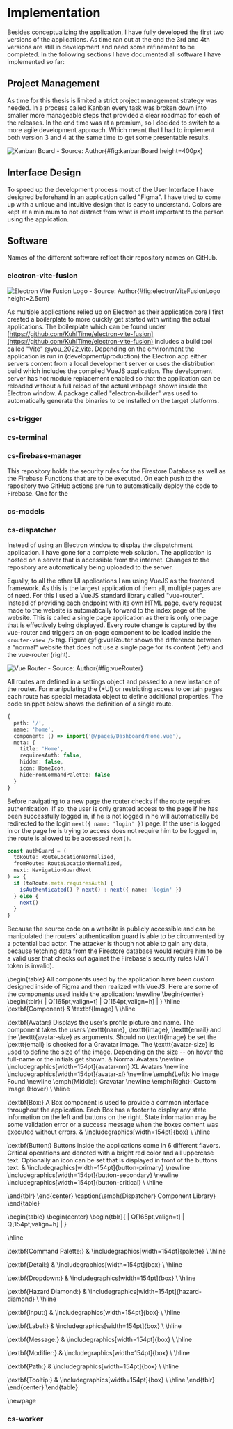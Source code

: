 <!-- Goal: 1500 Words -->
# Implementation

Besides conceptualizing the application, I have fully developed the first two versions of the applications. As time ran out at the end the 3rd and 4th versions are still in development and need some refinement to be completed. In the following sections I have documented all software I have implemented so far:

## Project Management

As time for this thesis is limited a strict project management strategy was needed. In a process called Kanban every task was broken down into smaller more manageable steps that provided a clear roadmap for each of the releases. In the end time was at a premium, so I decided to switch to a more agile development approach. Which meant that I had to implement both version 3 and 4 at the same time to get some presentable results.

![Kanban Board - Source: Author](images/kanban-board.jpg){#fig:kanbanBoard height=400px}

<!-- How have I designed the application road map? -->
<!-- What project management tools have I used in order to keep track of my tasks? Notion, GitHub Issues, Tags, Gantt-Chart -->

## Interface Design

To speed up the development process most of the User Interface I have designed beforehand in an application called "Figma". I have tried to come up with a unique and intuitive design that is easy to understand. Colors are kept at a minimum to not distract from what is most important to the person using the application.

## Software

Names of the different software reflect their repository names on GitHub.

<!-- What does the electron-vite-fusion boilerplate do? -->
### electron-vite-fusion

![Electron Vite Fusion Logo - Source: Author](images/electron-vite-fusion-logo.png){#fig:electronViteFusionLogo height=2.5cm}

As multiple applications relied up on Electron as their application core I first created a boilerplate to more quickly get started with writing the actual applications. The boilerplate which can be found under [https://github.com/KuhlTime/electron-vite-fusion](https://github.com/KuhlTime/electron-vite-fusion) includes a build tool called "Vite" @you_2022_vite. Depending on the environment the application is run in (development/production) the Electron app either servers content from a local development server or uses the distribution build which includes the compiled VueJS application. The development server has hot module replacement enabled so that the application can be reloaded without a full reload of the actual webpage shown inside the Electron window. A package called "electron-builder" was used to automatically generate the binaries to be installed on the target platforms.
  <!-- Code Signing -->

### cs-trigger



### cs-terminal

<!-- What features / code snippets need deeper explaination? -->
  <!-- What are these features / sntippets used for? -->
  <!-- What language are they written in? -->
  <!-- How do these feature / snippets function? -->

<!-- How much data is firestore using when on cellular? Make some tests to see how much data is beeing used -->
  <!-- How are the security rules defined? -->
  <!-- How is data being stored? -->

### cs-firebase-manager

This repository holds the security rules for the Firestore Database as well as the Firebase Functions that are to be executed. On each push to the repository two GitHub actions are run to automatically deploy the code to Firebase. One for the

### cs-models

### cs-dispatcher

Instead of using an Electron window to display the dispatchment application. I have gone for a complete web solution. The application is hosted on a server that is accessible from the internet. Changes to the repository are automatically being uploaded to the server. 

Equally, to all the other UI applications I am using VueJS as the frontend framework. As this is the largest application of them all, multiple pages are of need. For this I used a VueJS standard library called "vue-router". Instead of providing each endpoint with its own HTML page, every request made to the website is automatically forward to the index page of the website. This is called a single page application as there is only one page that is effectively being displayed. Every route change is captured by the vue-router and triggers an on-page component to be loaded inside the `<router-view />` tag. Figure @fig:vueRouter shows the difference between a "normal" website that does not use a single page for its content (left) and the vue-router (right).

![Vue Router - Source: Author](images/vue-router.png){#fig:vueRouter}

All routes are defined in a settings object and passed to a new instance of the router. For manipulating the (+UI) or restricting access to certain pages each route has special metadata object to define additional properties. The code snippet below shows the definition of a single route.

```typescript
{
  path: '/',
  name: 'home',
  component: () => import('@/pages/Dashboard/Home.vue'),
  meta: {
    title: 'Home',
    requiresAuth: false,
    hidden: false,
    icon: HomeIcon,
    hideFromCommandPalette: false
  }
}
```

Before navigating to a new page the router checks if the route requires authentication. If so, the user is only granted access to the page if he has been successfully logged in, if he is not logged in he will automatically be redirected to the login `next({ name: 'login' })` page. If the user is logged in or the page he is trying to access does not require him to be logged in, the route is allowed to be accessed `next()`.

```typescript
const authGuard = (
  toRoute: RouteLocationNormalized,
  fromRoute: RouteLocationNormalized,
  next: NavigationGuardNext
) => {
  if (toRoute.meta.requiresAuth) {
    isAuthenticated() ? next() : next({ name: 'login' })
  } else {
    next()
  }
}
```

Because the source code on a website is publicly accessible and can be manipulated the routers' authentication guard is able to be circumvented by a potential bad actor. The attacker is though not able to gain any data, because fetching data from the Firestore database would require him to be a valid user that checks out against the Firebase's security rules (JWT token is invalid).


<!-- Text Block width: 345pt -->
\begin{table}
All components used by the application have been custom designed inside of Figma and then realized with VueJS. 
Here are some of the components used inside the application:
\newline
\begin{center}
\begin{tblr}{ | Q[165pt,valign=t] | Q[154pt,valign=h] | }
  \hline
  \textbf{Component} & \textbf{Image} \\
  \hline

  \textbf{Avatar:}
  Displays the user's profile picture and name. The component takes the users \texttt{name}, \texttt{image}, \texttt{email} and the \texttt{avatar-size} as arguments. Should no \texttt{image} be set the \texttt{email} is checked for a Gravatar image. The \texttt{avatar-size} is used to define the size of the image. Depending on the size -- on hover the full-name or the initials get shown. &
  Normal Avatars \newline
  \includegraphics[width=154pt]{avatar-nm}
  XL Avatars \newline
  \includegraphics[width=154pt]{avatar-xl}
  \newline \emph{Left}: No Image Found \newline \emph{Middle}: Gravatar \newline \emph{Right}: Custom Image (Hover) \\
  \hline

  \textbf{Box:} A Box component is used to provide a common interface throughout the application. Each Box has a footer to display any state information on the left and buttons on the right. State information may be some validation error or a success message when the boxes content was executed without errors. &
  \includegraphics[width=154pt]{box} \\
  \hline

  \textbf{Button:} Buttons inside the applications come in 6 different flavors. Critical operations are denoted with a bright red color and all uppercase text. Optionally an icon can be set that is displayed in front of the buttons text. &
  \includegraphics[width=154pt]{button-primary}
  \newline
  \includegraphics[width=154pt]{button-secondary}
  \newline
  \includegraphics[width=154pt]{button-critical} \\
  \hline

\end{tblr}
\end{center}
\caption{\emph{Dispatcher} Component Library}
\end{table}


\begin{table}
\begin{center}
\begin{tblr}{ | Q[165pt,valign=t] | Q[154pt,valign=h] | }

  \hline

  \textbf{Command Palette:} &
  \includegraphics[width=154pt]{palette} \\
  \hline

  \textbf{Detail:} &
  \includegraphics[width=154pt]{box} \\
  \hline

  \textbf{Dropdown:} &
  \includegraphics[width=154pt]{box} \\
  \hline

  \textbf{Hazard Diamond:} &
  \includegraphics[width=154pt]{hazard-diamond} \\
  \hline

  \textbf{Input:} &
  \includegraphics[width=154pt]{box} \\
  \hline

  \textbf{Label:} &
  \includegraphics[width=154pt]{box} \\
  \hline

  \textbf{Message:} &
  \includegraphics[width=154pt]{box} \\
  \hline

  \textbf{Modifier:} &
  \includegraphics[width=154pt]{box} \\
  \hline

  \textbf{Path:} &
  \includegraphics[width=154pt]{box} \\
  \hline

  \textbf{Tooltip:} &
  \includegraphics[width=154pt]{box} \\
  \hline
\end{tblr}
\end{center}
\end{table}

<!-- DataTable component -->

<!-- Router -->
  <!-- Route Guard -->
<!-- i18n -->

\newpage
### cs-worker
